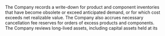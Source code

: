 The  Company  records  a  write-down  for  product  and  component  inventories  that  have  become  obsolete  or  exceed  anticipated
demand,  or  for  which  cost  exceeds  net  realizable  value.  The  Company  also  accrues  necessary  cancellation  fee  reserves  for
orders  of  excess  products  and  components.  The  Company  reviews  long-lived  assets,  including  capital  assets  held  at  its